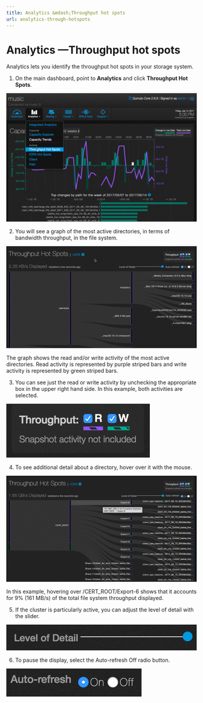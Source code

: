 ```yaml
---
title: Analytics &mdash;Throughput hot spots
url: analytics-through-hotspots
---
```

# Analytics &mdash;Throughput hot spots

Analytics lets you identify the throughput hot spots in your storage system.

1. On the main dashboard, point to **Analytics** and click **Throughput Hot Spots**.

![Throughput Hot Spots](images/a-ths-select.png)

2. You will see a graph of the most active directories, in terms of bandwidth throughput, in the file system.

![Throughput Hot Spots Main](images/a-ths-main.png)

The graph shows the read and/or write activity of the most active directories. Read activity is represented by purple striped bars and write activity is represented by green striped bars.

3. You can see just the read or write activity by unchecking the appropriate box in the upper right hand side. In this example, both activities are selected. 

![Throughput Hot Spots Read and/or Write](images/a-ths-readandorwrite.png)

4. To see additional detail about a directory, hover over it with the mouse.

![Throughput Hot Spots Directory Detail](images/a-ths-directory-detail.png)

In this example, hovering over /CERT_ROOT/Export-6 shows that it accounts for 9% (161 MB/s)  of the total file system throughput displayed.

5. If the cluster is particularly active, you can adjust the level of detail with the slider.

![Throughput Hot Spots Level of Detail](images/a-ths-lod.png)

6. To pause the display, select the Auto-refresh Off radio button.

![Throughput Hot Spots Auto-refresh](images/a-ths-auto-refresh.png)



 
